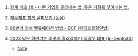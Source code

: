 1. [회계 기초 (1) - 나쁜 기업을 골라내는 법. 좋은 기회를 찾아내는 법.](https://youtu.be/1bW61P0uXP8?list=PL6qAkLCB9jlfUmkT_0l2Br-YqzMTEE3SE)

2. [재무제표 함께 살펴보기 (농심)](https://youtu.be/x2Tf7-sjJG0?list=PL6qAkLCB9jlfUmkT_0l2Br-YqzMTEE3SE)

3. [86번가 최애 밸류에이션 방법 - DCF (현금흐름할인법)](https://youtu.be/ewCR4fIw02E?list=PL6qAkLCB9jlfDm64KtzFxF16hvyS0_JxV)

4. [2023 남은 하반기는 어떻게 흘러갈까? f.정광우 대표 [In-Depth30]](https://youtu.be/s6FKhdJRo6Q)
    - [Note](./Note/2023_하반기.md)
